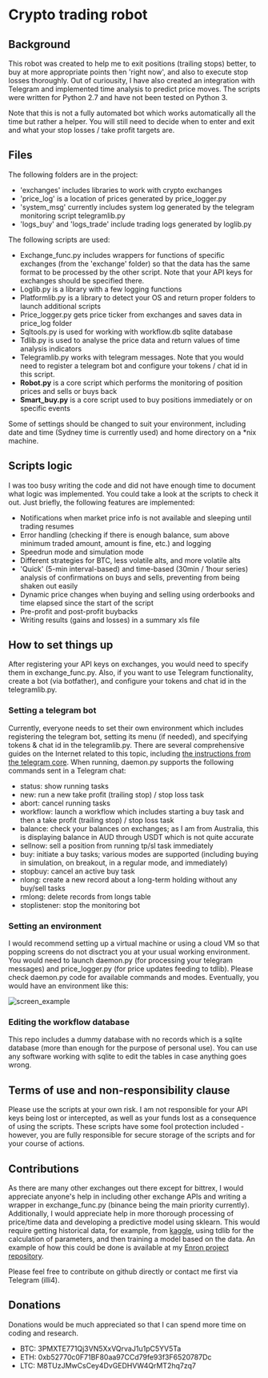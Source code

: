 # Crypto trading robot

## Background 

This robot was created to help me to exit positions (trailing stops) better, to buy at more appropriate points then 'right now', and also to execute stop losses thoroughly. Out of curiousity, I have also created an integration with Telegram and implemented time analysis to predict price moves. The scripts were written for Python 2.7 and have not been tested on Python 3. 

Note that this is not a fully automated bot which works automatically all the time but rather a helper. You will still need to decide when to enter and exit and what your stop losses / take profit targets are. 

## Files 

The following folders are in the project: 
- 'exchanges' includes libraries to work with crypto exchanges
- 'price_log' is a location of prices generated by price_logger.py
- 'system_msg' currently includes system log generated by the telegram monitoring script telegramlib.py
- 'logs_buy' and 'logs_trade' include trading logs generated by loglib.py

The following scripts are used: 
- Exchange_func.py includes wrappers for functions of specific exchanges (from the 'exchange' folder) so that the data has the same format to be processed by the other script. Note that your API keys for exchanges should be specified there. 
- Loglib.py is a library with a few logging functions 
- Platformlib.py is a library to detect your OS and return proper folders to launch additional scripts
- Price_logger.py gets price ticker from exchanges and saves data in price_log folder 
- Sqltools.py is used for working with workflow.db sqlite database
- Tdlib.py is used to analyse the price data and return values of time analysis indicators
- Telegramlib.py works with telegram messages. Note that you would need to register a telegram bot and configure your tokens / chat id in this script. 
- **Robot.py** is a core script which performs the monitoring of position prices and sells or buys back
- **Smart_buy.py** is a core script used to buy positions immediately or on specific events 

Some of settings should be changed to suit your environment, including date and time (Sydney time is currently used) and home directory on a *nix machine. 

## Scripts logic 

I was too busy writing the code and did not have enough time to document what logic was implemented. You could take a look at the scripts to check it out. Just briefly, the following features are implemented: 
- Notifications when market price info is not available and sleeping until trading resumes 
- Error handling (checking if there is enough balance, sum above minimum traded amount, amount is fine, etc.) and logging 
- Speedrun mode and simulation mode 
- Different strategies for BTC, less volatile alts, and more volatile alts 
- 'Quick' (5-min interval-based) and time-based (30min / 1hour series) analysis of confirmations on buys and sells, preventing from being shaken out easily
- Dynamic price changes when buying and selling using orderbooks and time elapsed since the start of the script 
- Pre-profit and post-profit buybacks
- Writing results (gains and losses) in a summary xls file 

## How to set things up 

After registering your API keys on exchanges, you would need to specify them in exchange_func.py. Also, if you want to use Telegram functionality, create a bot (via botfather), and configure your tokens and chat id in the telegramlib.py. 

### Setting a telegram bot 

Currently, everyone needs to set their own environment which includes registering the telegram bot, setting its menu (if needed), and specifying tokens & chat id in the telegramlib.py. There are several comprehensive guides on the Internet related to this topic, including [the instructions from the telegram core](https://core.telegram.org/bots#botfather). When running, daemon.py supports the following commands sent in a Telegram chat: 
- status: show running tasks
- new: run a new take profit (trailing stop) / stop loss task 
- abort: cancel running tasks 
- workflow: launch a workflow which includes starting a buy task and then a take profit (trailing stop) / stop loss task 
- balance: check your balances on exchanges; as I am from Australia, this is displaying balance in AUD through USDT which is not quite accurate
- sellnow: sell a position from running tp/sl task immediately 
- buy: initiate a buy tasks; various modes are supported (including buying in simulation, on breakout, in a regular mode, and immediately)
- stopbuy: cancel an active buy task 
- nlong: create a new record about a long-term holding without any buy/sell tasks
- rmlong: delete records from longs table 
- stoplistener: stop the monitoring bot 

### Setting an environment 

I would recommend setting up a virtual machine or using a cloud VM so that popping screens do not disctract you at your usual working environment. You would need to launch daemon.py (for processing your telegram messages) and price_logger.py (for price updates feeding to tdlib). Please check daemon.py code for available commands and modes. Eventually, you would have an environment like this:  

![screen_example](images/screen.png?raw=true "Screen")

### Editing the workflow database

This repo includes a dummy database with no records which is a sqlite database (more than enough for the purpose of personal use). You can use any software working with sqlite to edit the tables in case anything goes wrong. 

## Terms of use and non-responsibility clause

Please use the scripts at your own risk. I am not responsible for your API keys being lost or intercepted, as well as your funds lost as a consequence of using the scripts. These scripts have some fool protection included - however, you are fully responsible for secure storage of the scripts and for your course of actions. 

## Contributions 

As there are many other exchanges out there except for bittrex, I would appreciate anyone's help in including other exchange APIs and writing a wrapper in exchange_func.py (binance being the main priority currently). Additionally, I would appreciate help in more thorough processing of price/time data and developing a predictive model using sklearn. This would require getting historical data, for example, from [kaggle](https://www.kaggle.com/mczielinski/bitcoin-historical-data), using tdlib for the calculation of parameters, and then training a model based on the data. An example of how this could be done is available at my [Enron project repository](https://github.com/illi4/Enron_fraud). 

Please feel free to contribute on github directly or contact me first via Telegram (illi4).

## Donations

Donations would be much appreciated so that I can spend more time on coding and research. 
- BTC: 3PMXTE771Qj3VN5XxVQrvaJ1u1pC5YV5Ta
- ETH: 0xb52770c0F71BF80aa97CCd79fe93f3F6520787Dc
- LTC: M8TUzJMwCsCey4DvGEDHVW4QrMT2hq7zq7
